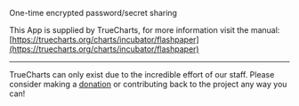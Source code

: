 One-time encrypted password/secret sharing

This App is supplied by TrueCharts, for more information visit the manual: [https://truecharts.org/charts/incubator/flashpaper](https://truecharts.org/charts/incubator/flashpaper)

---

TrueCharts can only exist due to the incredible effort of our staff.
Please consider making a [donation](https://truecharts.org/sponsor) or contributing back to the project any way you can!
